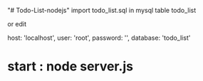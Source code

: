 "# Todo-List-nodejs" 
import todo_list.sql in mysql table todo_list

or edit 

 host: 'localhost',
  user: 'root',
  password: '',
  database: 'todo_list'
  
  # start : node server.js
